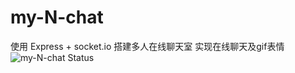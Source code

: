 my-N-chat
=========
使用 Express + socket.io 搭建多人在线聊天室
实现在线聊天及gif表情<br/>
![my-N-chat Status](https://www.codeship.io/projects/20463ba0-a78d-0131-352a-32acff5bfac5/status)
